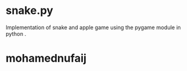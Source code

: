 # snake.py
Implementation of snake and apple game using the pygame module in python .
# mohamednufaij
